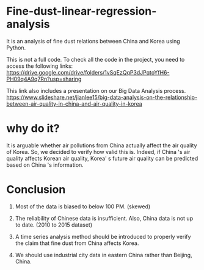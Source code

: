 # Fine-dust-linear-regression-analysis
It is an analysis of fine dust relations between China and Korea using Python.

This is not a full code.
To check all the code in the project, you need to access the following links:
https://drive.google.com/drive/folders/1vSqEzQqP3dJPqtoYfH6-PH09q4A9q7Rn?usp=sharing

This link also includes a presentation on our Big Data Analysis process.
https://www.slideshare.net/jianlee15/big-data-analysis-on-the-relationship-between-air-quality-in-china-and-air-quality-in-korea

# why do it?
It is arguable whether air  pollutions from China  actually affect the air quality of Korea.
So, we decided to verify how valid this is.
Indeed, if China 's air quality affects Korean air quality, 
Korea' s future air quality can be predicted based on China 's information.

# Conclusion
1. Most of the data is biased to below 100 PM. (skewed)

2. The reliability of Chinese data is insufficient. Also, China data is not up to date. (2010 to 2015 dataset)

3. A time series analysis method should be introduced to properly verify the claim that fine dust from China affects Korea.

4. We should use industrial city data in eastern China rather than Beijing, China.
